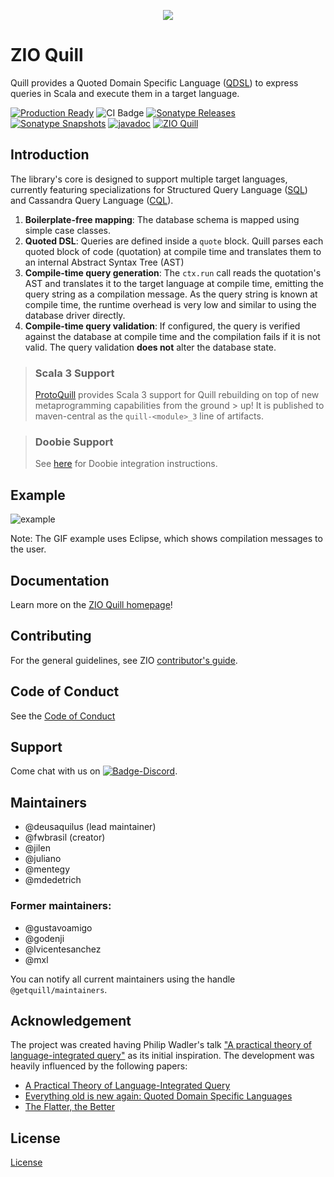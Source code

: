 [//]: # (This file was autogenerated using `zio-sbt-website` plugin via `sbt generateReadme` command.)
[//]: # (So please do not edit it manually. Instead, change "docs/index.md" file or sbt setting keys)
[//]: # (e.g. "readmeDocumentation" and "readmeSupport".)
<p align="center">
  <img src="https://raw.githubusercontent.com/getquill/quill/master/quill.png">
</p>

# ZIO Quill

Quill provides a Quoted Domain Specific Language ([QDSL](https://homepages.inf.ed.ac.uk/wadler/papers/qdsl/qdsl.pdf)) to express queries in Scala and execute them in a target language. 

[![Production Ready](https://img.shields.io/badge/Project%20Stage-Production%20Ready-brightgreen.svg)](https://github.com/zio/zio/wiki/Project-Stages) ![CI Badge](https://github.com/zio/zio-quill/workflows/CI/badge.svg) [![Sonatype Releases](https://img.shields.io/nexus/r/https/oss.sonatype.org/io.getquill/quill-core_2.12.svg?label=Sonatype%20Release)](https://oss.sonatype.org/content/repositories/releases/io/getquill/quill-core_2.12/) [![Sonatype Snapshots](https://img.shields.io/nexus/s/https/oss.sonatype.org/io.getquill/quill-core_2.12.svg?label=Sonatype%20Snapshot)](https://oss.sonatype.org/content/repositories/snapshots/io/getquill/quill-core_2.12/) [![javadoc](https://javadoc.io/badge2/io.getquill/zio-quill-docs_2.12/javadoc.svg)](https://javadoc.io/doc/io.getquill/zio-quill-docs_2.12) [![ZIO Quill](https://img.shields.io/github/stars/zio/zio-quill?style=social)](https://github.com/zio/zio-quill)

## Introduction

The library's core is designed to support multiple target languages, currently featuring specializations for Structured Query Language ([SQL](https://en.wikipedia.org/wiki/SQL)) and Cassandra Query Language ([CQL](https://cassandra.apache.org/doc/latest/cql/)).

1. **Boilerplate-free mapping**: The database schema is mapped using simple case classes.
2. **Quoted DSL**: Queries are defined inside a `quote` block. Quill parses each quoted block of code (quotation) at compile time and translates them to an internal Abstract Syntax Tree (AST)
3. **Compile-time query generation**: The `ctx.run` call reads the quotation's AST and translates it to the target language at compile time, emitting the query string as a compilation message. As the query string is known at compile time, the runtime overhead is very low and similar to using the database driver directly.
4. **Compile-time query validation**: If configured, the query is verified against the database at compile time and the compilation fails if it is not valid. The query validation **does not** alter the database state. 

> ### Scala 3 Support
> [ProtoQuill](https://github.com/zio/zio-protoquill) provides Scala 3 support for Quill rebuilding on top of new metaprogramming capabilities from the ground > up! It is published to maven-central as the `quill-<module>_3` line of artifacts.

> ### Doobie Support
> See [here](contexts.md#quill-doobie) for Doobie integration instructions.

## Example

![example](https://raw.githubusercontent.com/getquill/quill/master/example.gif)

Note: The GIF example uses Eclipse, which shows compilation messages to the user.

## Documentation

Learn more on the [ZIO Quill homepage](https://zio.dev/zio-quill)!

## Contributing

For the general guidelines, see ZIO [contributor's guide](https://zio.dev/about/contributing).

## Code of Conduct

See the [Code of Conduct](https://zio.dev/about/code-of-conduct)

## Support

Come chat with us on [![Badge-Discord]][Link-Discord].

[Badge-Discord]: https://img.shields.io/discord/629491597070827530?logo=discord "chat on discord"
[Link-Discord]: https://discord.gg/2ccFBr4 "Discord"

## Maintainers

- @deusaquilus (lead maintainer)
- @fwbrasil (creator)
- @jilen
- @juliano
- @mentegy
- @mdedetrich

### Former maintainers:

- @gustavoamigo
- @godenji
- @lvicentesanchez
- @mxl

You can notify all current maintainers using the handle `@getquill/maintainers`.

## Acknowledgement

The project was created having Philip Wadler's talk ["A practical theory of language-integrated query"](https://www.infoq.com/presentations/theory-language-integrated-query) as its initial inspiration. The development was heavily influenced by the following papers:

* [A Practical Theory of Language-Integrated Query](https://homepages.inf.ed.ac.uk/slindley/papers/practical-theory-of-linq.pdf)
* [Everything old is new again: Quoted Domain Specific Languages](https://homepages.inf.ed.ac.uk/wadler/papers/qdsl/qdsl.pdf)
* [The Flatter, the Better](https://db.inf.uni-tuebingen.de/staticfiles/publications/the-flatter-the-better.pdf)

## License

[License](LICENSE)
